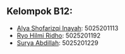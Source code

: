 ## Kelompok B12:
- [Alya Shofarizqi Inayah](https://gitlab.com/https://gitlab.com/alyashofarizqi): 5025201113
- [Ryo Hilmi Ridho](https://gitlab.com/ryohilmi): 5025201192
- [Surya Abdillah](https://gitlab.com/Surya_Abdillah): 5025201229
